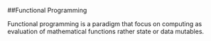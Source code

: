 ##Functional Programming

Functional programming is a paradigm that focus on computing as evaluation of mathematical functions rather state or data mutables. 
